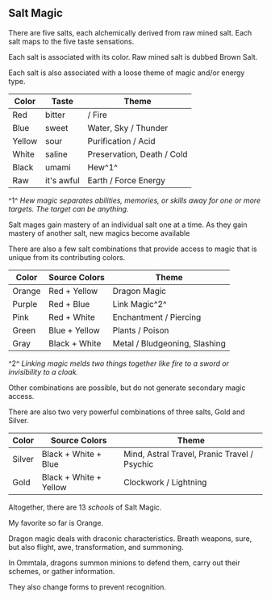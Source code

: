 ## Salt Magic

There are five salts, each alchemically derived from raw mined salt. Each salt maps to the five taste sensations.

Each salt is associated with its color. Raw mined salt is dubbed Brown Salt.

Each salt is also associated with a loose theme of magic and/or energy type.

| Color  | Taste      | Theme                      |
| ------ | ---------- | -------------------------- |
| Red    | bitter     | / Fire                     |
| Blue   | sweet      | Water, Sky / Thunder       |
| Yellow | sour       | Purification / Acid        |
| White  | saline     | Preservation, Death / Cold |
| Black  | umami      | Hew^1^                     |
| Raw    | it's awful | Earth / Force Energy       |

^1^ *Hew magic separates abilities, memories, or skills away for one or more targets. The target can be anything.*

Salt mages gain mastery of an individual salt one at a time. As they gain mastery of another salt, new magics become available 

There are also a few salt combinations that provide access to magic that is unique from its contributing colors.

| Color  | Source Colors | Theme                         |
| ------ | ------------- | ----------------------------- |
| Orange | Red + Yellow  | Dragon Magic                  |
| Purple | Red + Blue    | Link Magic^2^                 |
| Pink   | Red + White   | Enchantment / Piercing        |
| Green  | Blue + Yellow | Plants / Poison               |
| Gray   | Black + White | Metal / Bludgeoning, Slashing |

^2^ *Linking magic melds two things together like fire to a sword or invisibility to a cloak.*

Other combinations are possible, but do not generate secondary magic access.

There are also two very powerful combinations of three salts, Gold and Silver.

| Color  | Source Colors          | Theme                                        |
| ------ | ---------------------- | -------------------------------------------- |
| Silver | Black + White + Blue   | Mind, Astral Travel, Pranic Travel / Psychic |
| Gold   | Black + White + Yellow | Clockwork / Lightning                        |

Altogether, there are 13 *schools* of Salt Magic.

My favorite so far is Orange.

Dragon magic deals with draconic characteristics. Breath weapons, sure, but also flight, awe, transformation, and summoning. 

In Ommtala, dragons summon minions to defend them, carry out their schemes, or gather information.

They also change forms to prevent recognition.